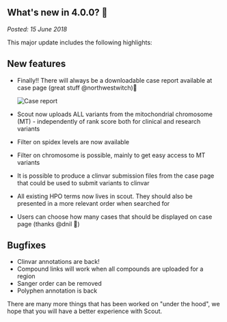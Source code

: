 ## What's new in 4.0.0? 🍁

_Posted: 15 June 2018_

This major update includes the following highlights:

## New features

- Finally!! There will always be a downloadable case report available at case page (great stuff @northwestwitch)🦄

  ![Case report](../img/blog/case_report.png)

- Scout now uploads ALL variants from the mitochondrial chromosome (MT) - independently of rank score both for clinical and research variants

- Filter on spidex levels are now available

- Filter on chromosome is possible, mainly to get easy access to MT variants

- It is possible to produce a clinvar submission files from the case page that could be used to submit variants to clinvar

- All existing HPO terms now lives in scout. They should also be presented in a more relevant order when searched for

- Users can choose how many cases that should be displayed on case page (thanks @dnil 🐝)
## Bugfixes

- Clinvar annotations are back!
- Compound links will work when all compounds are uploaded for a region
- Sanger order can be removed
- Polyphen annotation is back

There are many more things that has been worked on "under the hood", we hope that you will have a better experience with Scout.
